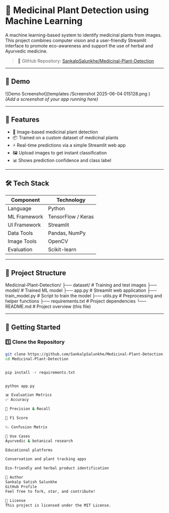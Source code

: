 # 🌿 Medicinal Plant Detection using Machine Learning

A machine learning-based system to identify medicinal plants from images. This project combines computer vision and a user-friendly Streamlit interface to promote eco-awareness and support the use of herbal and Ayurvedic medicine.

> 🔗 GitHub Repository: [SankalpSalunkhe/Medicinal-Plant-Detection](https://github.com/SankalpSalunkhe/Medicinal-Plant-Detection)

---

## 📸 Demo

![Demo Screenshot](templates
/Screenshot 2025-06-04 015128.png
)  
*(Add a screenshot of your app running here)*

---

## 🧠 Features

- 🌱 Image-based medicinal plant detection
- 📦 Trained on a custom dataset of medicinal plants
- ⚡ Real-time predictions via a simple Streamlit web app
- 🖼️ Upload images to get instant classification
- 📊 Shows prediction confidence and class label

---

## 🛠️ Tech Stack

| Component     | Technology         |
|---------------|--------------------|
| Language      | Python             |
| ML Framework  | TensorFlow / Keras |
| UI Framework  | Streamlit          |
| Data Tools    | Pandas, NumPy      |
| Image Tools   | OpenCV             |
| Evaluation    | Scikit-learn       |

---

## 📁 Project Structure

Medicinal-Plant-Detection/
├── dataset/ # Training and test images
├── model/ # Trained ML model
├── app.py # Streamlit web application
├── train_model.py # Script to train the model
├── utils.py # Preprocessing and helper functions
├── requirements.txt # Project dependencies
└── README.md # Project overview (this file)


---

## 🚀 Getting Started

### 1️⃣ Clone the Repository
```bash
git clone https://github.com/SankalpSalunkhe/Medicinal-Plant-Detection.git
cd Medicinal-Plant-Detection


pip install -r requirements.txt


python app.py

📊 Evaluation Metrics
✅ Accuracy

🔁 Precision & Recall

🎯 F1 Score

📉 Confusion Matrix

🌿 Use Cases
Ayurvedic & botanical research

Educational platforms

Conservation and plant tracking apps

Eco-friendly and herbal product identification

👤 Author
Sankalp Satish Salunkhe
GitHub Profile
Feel free to fork, star, and contribute!

📄 License
This project is licensed under the MIT License.
